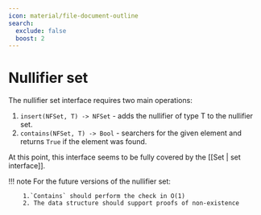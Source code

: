 ```yaml
---
icon: material/file-document-outline
search:
  exclude: false
  boost: 2
---
```


# Nullifier set

The nullifier set interface requires two main operations:

1. `insert(NFSet, T) -> NFSet` - adds the nullifier of type T to the nullifier set.
2. `contains(NFSet, T) -> Bool` - searchers for the given element and returns `True` if the element was found.

At this point, this interface seems to be fully covered by the [[Set | set interface]].

!!! note
    For the future versions of the nullifier set:

        1.`Contains` should perform the check in O(1)
        2. The data structure should support proofs of non-existence

